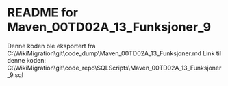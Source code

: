 # README for Maven_00TD02A_13_Funksjoner_9
Denne koden ble eksportert fra C:\WikiMigration\git\code_dump\Maven_00TD02A_13_Funksjoner.md
Link til denne koden: C:\WikiMigration\git\code_repo\SQLScripts\Maven_00TD02A_13_Funksjoner_9.sql
